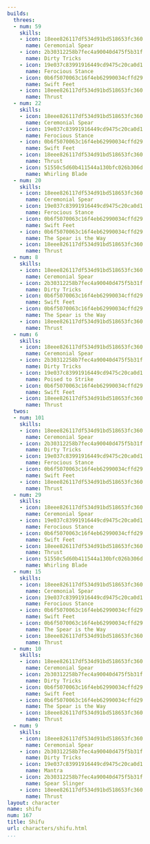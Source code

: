 ```yaml
---
builds:
  threes:
  - num: 59
    skills:
    - icon: 18eee826117df534d91bd518653fc360
      name: Ceremonial Spear
    - icon: 2b30312258b7fec4a90040d475f5b31f
      name: Dirty Tricks
    - icon: 19e037c83991916449cd9475c20ca0d1
      name: Ferocious Stance
    - icon: 0b6f5070063c16f4eb62990034cffd29
      name: Swift Feet
    - icon: 18eee826117df534d91bd518653fc360
      name: Thrust
  - num: 22
    skills:
    - icon: 18eee826117df534d91bd518653fc360
      name: Ceremonial Spear
    - icon: 19e037c83991916449cd9475c20ca0d1
      name: Ferocious Stance
    - icon: 0b6f5070063c16f4eb62990034cffd29
      name: Swift Feet
    - icon: 18eee826117df534d91bd518653fc360
      name: Thrust
    - icon: 51550c5d60b411544a130bfc026b306d
      name: Whirling Blade
  - num: 20
    skills:
    - icon: 18eee826117df534d91bd518653fc360
      name: Ceremonial Spear
    - icon: 19e037c83991916449cd9475c20ca0d1
      name: Ferocious Stance
    - icon: 0b6f5070063c16f4eb62990034cffd29
      name: Swift Feet
    - icon: 0b6f5070063c16f4eb62990034cffd29
      name: The Spear is the Way
    - icon: 18eee826117df534d91bd518653fc360
      name: Thrust
  - num: 8
    skills:
    - icon: 18eee826117df534d91bd518653fc360
      name: Ceremonial Spear
    - icon: 2b30312258b7fec4a90040d475f5b31f
      name: Dirty Tricks
    - icon: 0b6f5070063c16f4eb62990034cffd29
      name: Swift Feet
    - icon: 0b6f5070063c16f4eb62990034cffd29
      name: The Spear is the Way
    - icon: 18eee826117df534d91bd518653fc360
      name: Thrust
  - num: 6
    skills:
    - icon: 18eee826117df534d91bd518653fc360
      name: Ceremonial Spear
    - icon: 2b30312258b7fec4a90040d475f5b31f
      name: Dirty Tricks
    - icon: 19e037c83991916449cd9475c20ca0d1
      name: Poised to Strike
    - icon: 0b6f5070063c16f4eb62990034cffd29
      name: Swift Feet
    - icon: 18eee826117df534d91bd518653fc360
      name: Thrust
  twos:
  - num: 101
    skills:
    - icon: 18eee826117df534d91bd518653fc360
      name: Ceremonial Spear
    - icon: 2b30312258b7fec4a90040d475f5b31f
      name: Dirty Tricks
    - icon: 19e037c83991916449cd9475c20ca0d1
      name: Ferocious Stance
    - icon: 0b6f5070063c16f4eb62990034cffd29
      name: Swift Feet
    - icon: 18eee826117df534d91bd518653fc360
      name: Thrust
  - num: 29
    skills:
    - icon: 18eee826117df534d91bd518653fc360
      name: Ceremonial Spear
    - icon: 19e037c83991916449cd9475c20ca0d1
      name: Ferocious Stance
    - icon: 0b6f5070063c16f4eb62990034cffd29
      name: Swift Feet
    - icon: 18eee826117df534d91bd518653fc360
      name: Thrust
    - icon: 51550c5d60b411544a130bfc026b306d
      name: Whirling Blade
  - num: 15
    skills:
    - icon: 18eee826117df534d91bd518653fc360
      name: Ceremonial Spear
    - icon: 19e037c83991916449cd9475c20ca0d1
      name: Ferocious Stance
    - icon: 0b6f5070063c16f4eb62990034cffd29
      name: Swift Feet
    - icon: 0b6f5070063c16f4eb62990034cffd29
      name: The Spear is the Way
    - icon: 18eee826117df534d91bd518653fc360
      name: Thrust
  - num: 10
    skills:
    - icon: 18eee826117df534d91bd518653fc360
      name: Ceremonial Spear
    - icon: 2b30312258b7fec4a90040d475f5b31f
      name: Dirty Tricks
    - icon: 0b6f5070063c16f4eb62990034cffd29
      name: Swift Feet
    - icon: 0b6f5070063c16f4eb62990034cffd29
      name: The Spear is the Way
    - icon: 18eee826117df534d91bd518653fc360
      name: Thrust
  - num: 9
    skills:
    - icon: 18eee826117df534d91bd518653fc360
      name: Ceremonial Spear
    - icon: 2b30312258b7fec4a90040d475f5b31f
      name: Dirty Tricks
    - icon: 19e037c83991916449cd9475c20ca0d1
      name: Mantra
    - icon: 2b30312258b7fec4a90040d475f5b31f
      name: Spear Slinger
    - icon: 18eee826117df534d91bd518653fc360
      name: Thrust
layout: character
name: shifu
num: 167
title: Shifu
url: characters/shifu.html
...
```

